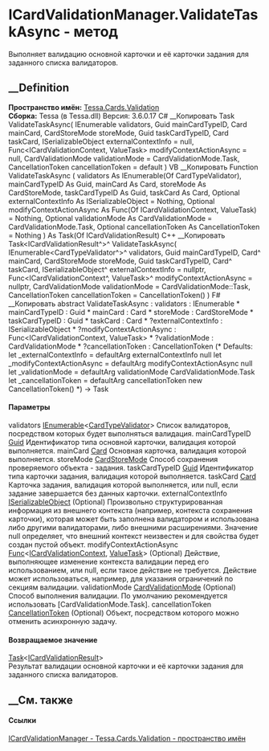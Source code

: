 # ICardValidationManager.ValidateTaskAsync - метод
Выполняет валидацию основной карточки и её карточки задания для заданного
списка валидаторов.
##  __Definition
 **Пространство имён:** [Tessa.Cards.Validation](N_Tessa_Cards_Validation.htm)  
 **Сборка:** Tessa (в Tessa.dll) Версия: 3.6.0.17
C# __Копировать
     Task<ICardValidationResult> ValidateTaskAsync(
    	IEnumerable<CardTypeValidator> validators,
    	Guid mainCardTypeID,
    	Card mainCard,
    	CardStoreMode storeMode,
    	Guid taskCardTypeID,
    	Card taskCard,
    	ISerializableObject externalContextInfo = null,
    	Func<ICardValidationContext, ValueTask> modifyContextActionAsync = null,
    	CardValidationMode validationMode = CardValidationMode.Task,
    	CancellationToken cancellationToken = default
    )
VB __Копировать
     Function ValidateTaskAsync ( 
    	validators As IEnumerable(Of CardTypeValidator),
    	mainCardTypeID As Guid,
    	mainCard As Card,
    	storeMode As CardStoreMode,
    	taskCardTypeID As Guid,
    	taskCard As Card,
    	Optional externalContextInfo As ISerializableObject = Nothing,
    	Optional modifyContextActionAsync As Func(Of ICardValidationContext, ValueTask) = Nothing,
    	Optional validationMode As CardValidationMode = CardValidationMode.Task,
    	Optional cancellationToken As CancellationToken = Nothing
    ) As Task(Of ICardValidationResult)
C++ __Копировать
    Task<ICardValidationResult^>^ ValidateTaskAsync(
    	IEnumerable<CardTypeValidator^>^ validators, 
    	Guid mainCardTypeID, 
    	Card^ mainCard, 
    	CardStoreMode storeMode, 
    	Guid taskCardTypeID, 
    	Card^ taskCard, 
    	ISerializableObject^ externalContextInfo = nullptr, 
    	Func<ICardValidationContext^, ValueTask>^ modifyContextActionAsync = nullptr, 
    	CardValidationMode validationMode = CardValidationMode::Task, 
    	CancellationToken cancellationToken = CancellationToken()
    )
F# __Копировать
     abstract ValidateTaskAsync : 
            validators : IEnumerable<CardTypeValidator> * 
            mainCardTypeID : Guid * 
            mainCard : Card * 
            storeMode : CardStoreMode * 
            taskCardTypeID : Guid * 
            taskCard : Card * 
            ?externalContextInfo : ISerializableObject * 
            ?modifyContextActionAsync : Func<ICardValidationContext, ValueTask> * 
            ?validationMode : CardValidationMode * 
            ?cancellationToken : CancellationToken 
    (* Defaults:
            let _externalContextInfo = defaultArg externalContextInfo null
            let _modifyContextActionAsync = defaultArg modifyContextActionAsync null
            let _validationMode = defaultArg validationMode CardValidationMode.Task
            let _cancellationToken = defaultArg cancellationToken new CancellationToken()
    *)
    -> Task<ICardValidationResult> 
#### Параметры
validators
[IEnumerable](https://learn.microsoft.com/dotnet/api/system.collections.generic.ienumerable-1)<[CardTypeValidator](T_Tessa_Cards_CardTypeValidator.htm)>
    Список валидаторов, посредством которых будет выполняться валидация.
mainCardTypeID [Guid](https://learn.microsoft.com/dotnet/api/system.guid)
    Идентификатор типа основной карточки, валидация которой выполняется.
mainCard [Card](T_Tessa_Cards_Card.htm)
    Основная карточка, валидация которой выполняется.
storeMode [CardStoreMode](T_Tessa_Cards_CardStoreMode.htm)
    Способ сохранения проверяемого объекта - задания.
taskCardTypeID [Guid](https://learn.microsoft.com/dotnet/api/system.guid)
    Идентификатор типа карточки задания, валидация которой выполняется.
taskCard [Card](T_Tessa_Cards_Card.htm)
     Карточка задания, валидация которой выполняется, или null, если задание завершается без данных карточки. 
externalContextInfo
[ISerializableObject](T_Tessa_Platform_Storage_ISerializableObject.htm)
(Optional)
     Произвольно структурированная информация из внешнего контекста (например, контекста сохранения карточки), которая может быть заполнена валидатором и использована либо другими валидаторами, либо внешними расширениями. Значение null определяет, что внешний контекст неизвестен и для свойства будет создан пустой объект. 
modifyContextActionAsync
[Func](https://learn.microsoft.com/dotnet/api/system.func-2)<[ICardValidationContext](T_Tessa_Cards_Validation_ICardValidationContext.htm),
[ValueTask](https://learn.microsoft.com/dotnet/api/system.threading.tasks.valuetask)>
(Optional)
     Действие, выполняющее изменение контекста валидации перед его использованием, или null, если такое действие не требуется. Действие может использоваться, например, для указания ограничений по секциям валидации. 
validationMode
[CardValidationMode](T_Tessa_Cards_Validation_CardValidationMode.htm)
(Optional)
     Способ выполнения валидации. По умолчанию рекомендуется использовать [CardValidationMode.Task]. 
cancellationToken
[CancellationToken](https://learn.microsoft.com/dotnet/api/system.threading.cancellationtoken)
(Optional)
    Объект, посредством которого можно отменить асинхронную задачу.
#### Возвращаемое значение
[Task](https://learn.microsoft.com/dotnet/api/system.threading.tasks.task-1)<[ICardValidationResult](T_Tessa_Cards_Validation_ICardValidationResult.htm)>  
Результат валидации основной карточки и её карточки задания для заданного
списка валидаторов.
##  __См. также
#### Ссылки
[ICardValidationManager -
](T_Tessa_Cards_Validation_ICardValidationManager.htm)
[Tessa.Cards.Validation - пространство имён](N_Tessa_Cards_Validation.htm)
